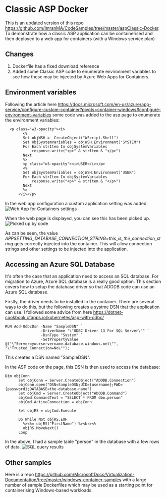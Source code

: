 # Classic ASP Docker

This is an updated version of this repo https://github.com/ImranMA/CodeSamples/tree/master/aspClassic-Docker. To demonstrate how a classic ASP application can be containerised and then deployed to a web app for containers (with a Windows service plan)


## Changes
1. Dockerfile has a fixed download reference
2. Added some Classic ASP code to enumerate environment variables to see how these may be injected by Azure Web Apps for Containers.

## Environment variables
Following the article here https://docs.microsoft.com/en-us/azure/app-service/configure-custom-container?pivots=container-windows#configure-environment-variables some code was added to the asp page to enumerate the environment variables:

```
  <p class="w3-opacity"><i>
        <%
        Set objWSH =  CreateObject("WScript.Shell")
        Set objSystemVariables = objWSH.Environment("SYSTEM")
        For Each strItem In objSystemVariables
            response.write("<p>" & strItem & "</p>")
        Next
        %>
        <p class="w3-opacity"><i>USER</i></p>
        <%
        Set objSystemVariables = objWSH.Environment("USER")
        For Each strItem In objSystemVariables
            response.write("<p>" & strItem & "</p>")
        Next
        %>
      </i></p>
```

In the web app configuration a custom application setting was added:
![Web App for Containers settings](https://github.com/jometzg/classicaspdocker/blob/master/appsettings.png)

When the web page is displayed, you can see this has been picked up.
![Picked up by code](https://github.com/jometzg/classicaspdocker/blob/master/onpage.png)

As can be seen, the value _APPSETTING_DATABASE_CONNECTION_STRING=this_is_the_connection_string_ gets correctly injected into the container. This will allow connection strings and other settings to be injected into the application. 

## Accessing an Azure SQL Database
It's often the case that an application need to access an SQL database. For migration to Azure, Azure SQL database is a really good option. This section covers how to setup the database driver so that ADODB code can use an Azure SQL database.

Firstly, the driver needs to be installed in the container. There are several ways to do this, but the following creates a systme DSN that the application can use. I followed some advice from here https://dotnet-cookbook.cfapps.io/kubernetes/asp-with-odbc/
```
RUN Add-OdbcDsn -Name "SampleDSN" `
                -DriverName "\"ODBC Driver 13 For SQL Server\"" `
                -DsnType "System" ` 
                -SetPropertyValue @("\"Server=yourservername.database.windows.net\"", "\"Trusted_Connection=No\"");
```
This creates a DSN named "SampleDSN".

In the ASP code on the page, this DSN is then used to access the database:
```
Dim objConn
      Set objConn = Server.CreateObject("ADODB.Connection")
      objConn.open("DSN=SampleDSN;UID={username};PWD={password};DATABASE=the-database-name")
      Set objCmd = Server.CreateObject("ADODB.Command")
      objCmd.CommandText = "SELECT * FROM dbo.person"
      objCmd.ActiveConnection = objConn

      Set objRS = objCmd.Execute

      Do While Not objRS.EOF
        %><%= objRS("FirstName") %><br><%
        objRS.MoveNext()
      Loop
```
In the above, I had a sample table "person" in the database with a few rows of data.
![SQL query results](https://github.com/jometzg/classicaspdocker/blob/master/sqlresults.png)

## Other samples
Here is a repo https://github.com/MicrosoftDocs/Virtualization-Documentation/tree/master/windows-container-samples with a large number of sample Dockerfiles which may be used as a starting point for containerising Windows-based workloads.
